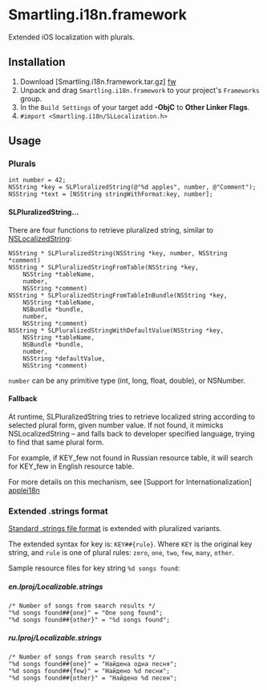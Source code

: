 # Smartling.i18n.framework
Extended iOS localization with plurals.

## Installation
1. Download [Smartling.i18n.framework.tar.gz] [fw]
2. Unpack and drag `Smartling.i18n.framework` to your project's `Frameworks` group.
3. In the `Build Settings` of your target add **-ObjC** to **Other Linker Flags**.
4. `#import <Smartling.i18n/SLLocalization.h>`

## Usage

### Plurals

    int number = 42;
    NSString *key = SLPluralizedString(@"%d apples", number, @"Comment");
    NSString *text = [NSString stringWithFormat:key, number];

#### SLPluralizedString...
There are four functions to retrieve pluralized string, similar to [NSLocalizedString]:

    NSString * SLPluralizedString(NSString *key, number, NSString *comment)
    NSString * SLPluralizedStringFromTable(NSString *key,
        NSString *tableName,
        number,
        NSString *comment)
    NSString * SLPluralizedStringFromTableInBundle(NSString *key,
        NSString *tableName,
        NSBundle *bundle,
        number,
        NSString *comment)
    NSString * SLPluralizedStringWithDefaultValue(NSString *key,
        NSString *tableName,
        NSBundle *bundle,
        number,
        NSString *defaultValue,
        NSString *comment)

`number` can be any primitive type (int, long, float, double), or NSNumber.

#### Fallback

At runtime, SLPluralizedString tries to retrieve localized string according to selected plural form, given number value. If not found, it mimicks NSLocalizedString – and falls back to developer specified language, trying to find that same plural form.

For example, if KEY_few not found in Russian resource table, it will search for KEY_few in English resource table.

For more details on this mechanism, see [Support for Internationalization] [applei18n]

### Extended .strings format

[Standard .strings file format][stringsff] is extended with pluralized variants. 

The extended syntax for key is: `KEY##{rule}`.
Where `KEY` is the original key string, and `rule` is one of plural rules: `zero`, `one`, `two`, `few`, `many`, `other`.

Sample resource files for key string `%d songs found`:

##### en.lproj/Localizable.strings

    /* Number of songs from search results */
    "%d songs found##{one}" = "One song found";
    "%d songs found##{other}" = "%d songs found";

##### ru.lproj/Localizable.strings

    /* Number of songs from search results */
    "%d songs found##{one}" = "Найдена одна песня";
    "%d songs found##{few}" = "Найдено %d песни";
    "%d songs found##{other}" = "Найдено %d песен";

  [fw]: Frameworks/Smartling.i18n.framework.tar.gz
  [NSLocalizedString]: https://developer.apple.com/library/ios/#documentation/cocoa/reference/foundation/miscellaneous/foundation_functions/reference/reference.html
  [applei18n]: https://developer.apple.com/library/mac/#documentation/MacOSX/Conceptual/BPInternational/Articles/InternatSupport.html
  [stringsff]: https://developer.apple.com/library/ios/#documentation/Cocoa/Conceptual/LoadingResources/Strings/Strings.html
  